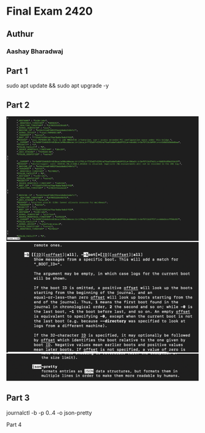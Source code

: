 # Final Exam 2420

## Authur 
### Aashay Bharadwaj 

## Part 1 
sudo apt update && sudo apt upgrade -y

## Part 2
![](images/part1.png)
![](images/part1-boot.png)
![](images/part1-json.png)


## Part 3
journalctl -b -p 0..4  -o json-pretty


Part 4




